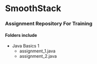 # SmoothStack
### Assignment Repository For Training
#### Folders include
* Java Basics 1
    * assignment_1.java
    * assignment_2.java

